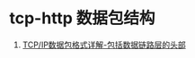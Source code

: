 # tcp-http 数据包结构

1. [TCP/IP数据包格式详解-包括数据链路层的头部](http://blog.csdn.net/luguifang2011/article/details/40658723)
